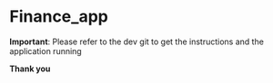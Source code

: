 # Finance_app

**Important**:  Please refer to the dev git to get the instructions and the application running

**Thank you**
